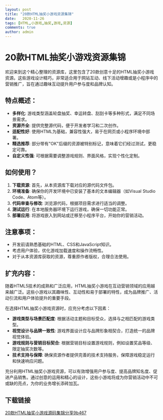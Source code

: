 ```yaml
---
layout: post
title: "20款HTML抽奖小游戏资源集锦"
date:   2020-11-26
tags: [HTML,小游戏,抽奖,游戏,资源]
comments: true
author: admin
---
```

# 20款HTML抽奖小游戏资源集锦

欢迎来到这个精心整理的资源库，这里包含了20款创意十足的HTML抽奖小游戏资源。这些游戏设计精巧，非常适合用于网站互动、线下活动增趣或是小程序中的营销推广，旨在通过趣味互动提升用户参与度和品牌认知。

## 特点概述：
- **多样化**: 游戏类型涵盖轮盘抽奖、幸运转盘、刮刮卡等多种形式，满足不同场景需求。
- **资源齐全**: 提供完整源代码，便于开发者学习和二次创作。
- **适配性好**: 使用HTML为基础，兼容性强大，易于在网页或小程序环境中部署。
- **精选推荐**: 部分带有"OK"后缀的资源被特别标记，意味着它们经过测试，更稳定可靠。
- **自定义性强**: 可根据需要调整游戏规则、界面风格，实现个性化定制。

## 如何使用？
1. **下载资源**: 首先，从本资源库下载对应的源代码文件包。
2. **环境准备**: 确保你的开发环境中已安装了基本的文本编辑器（如Visual Studio Code、Atom等）。
3. **代码审查与修改**: 浏览源代码，根据项目需求进行适当的调整。
4. **测试运行**: 在本地服务器环境下运行游戏，确保一切功能正常。
5. **部署应用**: 将游戏嵌入到网站或迁移至小程序平台，开始你的营销活动。

## 注意事项：
- 开发前请熟悉基础的HTML、CSS和JavaScript知识。
- 考虑用户体验，优化游戏加载速度和操作流畅性。
- 对于从本资源库获取的资源，尊重原作者版权，合理合法使用。

## 扩充内容：

随着HTML5技术的成熟和广泛应用，HTML抽奖小游戏在互动营销领域的应用越来越广泛。这些小游戏以其趣味性、互动性和易于部署的特性，成为品牌推广、活动引流和用户体验提升的重要手段。

在选择HTML抽奖小游戏资源时，应充分考虑以下因素：

- **游戏类型与场景匹配度**: 根据活动主题和目标受众，选择与之相匹配的游戏类型。
- **视觉设计与品牌一致性**: 游戏界面设计应与品牌形象相契合，打造统一的品牌视觉体验。
- **游戏规则与营销目标契合**: 根据营销目标设置游戏规则，例如设置奖品等级、限定抽奖次数等。
- **技术支持与保障**: 确保资源作者提供完善的技术支持服务，保障游戏稳定运行和快速响应问题。

充分利用HTML抽奖小游戏资源，可以有效增强用户参与度、提高品牌知名度、促进产品销售。通过创意的运用和精心的设计，这些小游戏将成为你营销活动中不可或缺的亮点，为你的业务增长添砖加瓦。

## 下载链接

[20款HTML抽奖小游戏源码集锦分享9b467](https://pan.quark.cn/s/c2dd223b3549)